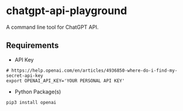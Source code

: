 # chatgpt-api-playground

A command line tool for ChatGPT API.

## Requirements

- API Key

```
# https://help.openai.com/en/articles/4936850-where-do-i-find-my-secret-api-key
export OPENAI_API_KEY='YOUR PERSONAL API KEY'
```

- Python Package(s)

```
pip3 install openai
```
